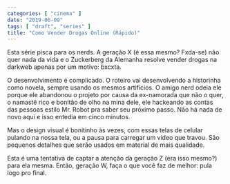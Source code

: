 ```yaml
---
categories: [ "cinema" ]
date: "2019-06-09"
tags: [ "draft", "series" ]
title: "Como Vender Drogas Online (Rápido)"
---
```

Esta série pisca para os nerds. A geração X (é essa mesmo? Fxda-se)
não quer nada da vida e o Zuckerberg da Alemanha resolve vender drogas
na darkweb apenas por um motivo: bxcxta.

O desenvolvimento é complicado. O roteiro vai desenvolvendo a historinha
como novela, sempre usando os mesmos artifícios. O amigo nerd odeia ele
porque ele abandonou o projeto por causa da ex-namorada que não o quer,
o namastê rico e bonitão de olho na mina dele, ele hackeando as contas
das pessoas estilo Mr. Robot pra saber seu próximo passo. Não há nada
de novo aqui e isso entedia em cinco minutos.

Mas o design visual é bonitinho às vezes, com essas telas de celular
pulando na nossa tela, ou a pausa para carregar um vídeo que travou. São
pequenos detalhes que serão usados em material de mais qualidade.

Esta é uma tentativa de captar a atenção da geração Z (era isso
mesmo?) para ela mesma. Então, geração W, faça o que você faz de
melhor: pula logo pro final.
